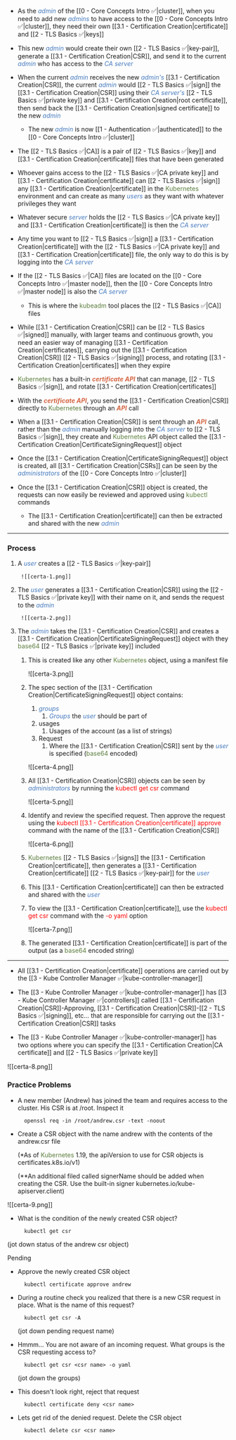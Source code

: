 - As the <i><span style="color:#477bbe">admin</span></i> of the [[0 - Core Concepts Intro ✅|cluster]], when you need to add new <i><span style="color:#477bbe">admins</span></i> to have access to the [[0 - Core Concepts Intro ✅|cluster]], they need their own [[3.1 - Certification Creation|certificate]] and [[2 - TLS Basics ✅|keys]]

- This new <i><span style="color:#477bbe">admin</span></i> would create their own [[2 - TLS Basics ✅|key-pair]], generate a [[3.1 - Certification Creation|CSR]], and send it to the current <i><span style="color:#477bbe">admin</span></i> who has access to the <i><span style="color:#477bbe">CA server</span></i>

- When the current <i><span style="color:#477bbe">admin</span></i> receives the new <i><span style="color:#477bbe">admin's</span></i> [[3.1 - Certification Creation|CSR]], the current <i><span style="color:#477bbe">admin</span></i> would [[2 - TLS Basics ✅|sign]] the [[3.1 - Certification Creation|CSR]] using their <i><span style="color:#477bbe">CA server's</span></i> [[2 - TLS Basics ✅|private key]] and [[3.1 - Certification Creation|root certificate]], then send back the [[3.1 - Certification Creation|signed certificate]] to the new <i><span style="color:#477bbe">admin</span></i>
	- The new <i><span style="color:#477bbe">admin</span></i> is now [[1 - Authentication ✅|authenticated]] to the [[0 - Core Concepts Intro ✅|cluster]]

- The [[2 - TLS Basics ✅|CA]] is a pair of [[2 - TLS Basics ✅|key]] and [[3.1 - Certification Creation|certificate]] files that have been generated

- Whoever gains access to the [[2 - TLS Basics ✅|CA private key]] and [[3.1 - Certification Creation|certificate]] can [[2 - TLS Basics ✅|sign]] any [[3.1 - Certification Creation|certificate]] in the <span style="color:#5c7e3e">Kubernetes</span> environment and can create as many <i><span style="color:#477bbe">users</span></i> as they want with whatever privileges they want

- Whatever secure <i><span style="color:#477bbe">server</span></i> holds the [[2 - TLS Basics ✅|CA private key]] and [[3.1 - Certification Creation|certificate]] is then the <i><span style="color:#477bbe">CA server</span></i>

- Any time you want to [[2 - TLS Basics ✅|sign]] a [[3.1 - Certification Creation|certificate]] with the [[2 - TLS Basics ✅|CA private key]] and [[3.1 - Certification Creation|certificate]] file, the only way to do this is by logging into the <i><span style="color:#477bbe">CA server</span></i>

- If the [[2 - TLS Basics ✅|CA]] files are located on the [[0 - Core Concepts Intro ✅|master node]], then the [[0 - Core Concepts Intro ✅|master node]] is also the <i><span style="color:#477bbe">CA server</span></i>
	- This is where the <span style="color:#5c7e3e">kubeadm</span> tool places the [[2 - TLS Basics ✅|CA]] files

- While [[3.1 - Certification Creation|CSR]] can be [[2 - TLS Basics ✅|signed]] manually, with larger teams and continuous growth, you need an easier way of managing [[3.1 - Certification Creation|certificates]], carrying out the [[3.1 - Certification Creation|CSR]] [[2 - TLS Basics ✅|signing]] process, and rotating [[3.1 - Certification Creation|certificates]] when they expire

- <span style="color:#5c7e3e">Kubernetes</span> has a built-in <b><i><span style="color:#d46644">certificate API</span></i></b> that can manage, [[2 - TLS Basics ✅|sign]], and rotate [[3.1 - Certification Creation|certificates]]

- With the <b><i><span style="color:#d46644">certificate API</span></i></b>, you send the [[3.1 - Certification Creation|CSR]] directly to <span style="color:#5c7e3e">Kubernetes</span> through an <b><i><span style="color:#d46644">API</span></i></b> call

- When a [[3.1 - Certification Creation|CSR]] is sent through an <b><i><span style="color:#d46644">API</span></i></b> call, rather than the <i><span style="color:#477bbe">admin</span></i> manually logging into the <i><span style="color:#477bbe">CA server</span></i> to [[2 - TLS Basics ✅|sign]], they create and <span style="color:#5c7e3e">Kubernetes</span> API object called the [[3.1 - Certification Creation|CertificateSigningRequest]] object

- Once the [[3.1 - Certification Creation|CertificateSigningRequest]] object is created, all [[3.1 - Certification Creation|CSRs]] can be seen by the <i><span style="color:#477bbe">administrators</span></i> of the [[0 - Core Concepts Intro ✅|cluster]]

- Once the [[3.1 - Certification Creation|CSR]] object is created, the requests can now easily be reviewed and approved using <span style="color:#5c7e3e">kubectl</span> commands
	- The [[3.1 - Certification Creation|certificate]] can then be extracted and shared with the new <i><span style="color:#477bbe">admin</span></i>

------------------------------------------------------------------------------------------------------

### Process

1. A <i><span style="color:#477bbe">user</span></i> creates a [[2 - TLS Basics ✅|key-pair]]

		![[certa-1.png]]

2. The <i><span style="color:#477bbe">user</span></i> generates a [[3.1 - Certification Creation|CSR]] using the [[2 - TLS Basics ✅|private key]] with their name on it, and sends the request to the <i><span style="color:#477bbe">admin</span></i>

		![[certa-2.png]]

3. The <i><span style="color:#477bbe">admin</span></i> takes the [[3.1 - Certification Creation|CSR]] and creates a [[3.1 - Certification Creation|CertificateSigningRequest]] object with they <span style="color:#5c7e3e">base64</span> [[2 - TLS Basics ✅|private key]] included
	1. This is created like any other <span style="color:#5c7e3e">Kubernetes</span> object, using a manifest file

		![[certa-3.png]]

	2. The spec section of the [[3.1 - Certification Creation|CertificateSigningRequest]] object contains:
		1. <i><span style="color:#477bbe">groups</span></i>
			1. <i><span style="color:#477bbe">Groups</span></i> the <i><span style="color:#477bbe">user</span></i> should be part of
		2. usages
			1. Usages of the account (as a list of strings)
		3. Request
			1. Where the [[3.1 - Certification Creation|CSR]] sent by the <i><span style="color:#477bbe">user</span></i> is specified (<span style="color:#5c7e3e">base64</span> encoded)

		![[certa-4.png]]

	4. All [[3.1 - Certification Creation|CSR]] objects can be seen by <i><span style="color:#477bbe">administrators</span></i> by running the <span style="color:red">kubectl get csr</span> command

		![[certa-5.png]]

	5. Identify and review the specified request. Then approve the request using the <span style="color:red">kubectl [[3.1 - Certification Creation|certificate]] approve</span> command with the name of the [[3.1 - Certification Creation|CSR]]

		![[certa-6.png]]

	6. <span style="color:#5c7e3e">Kubernetes</span> [[2 - TLS Basics ✅|signs]] the [[3.1 - Certification Creation|certificate]], then generates a [[3.1 - Certification Creation|certificate]] [[2 - TLS Basics ✅|key-pair]] for the <i><span style="color:#477bbe">user</span></i>

	7. This [[3.1 - Certification Creation|certificate]] can then be extracted and shared with the <i><span style="color:#477bbe">user</span></i>

	8. To view the [[3.1 - Certification Creation|certificate]], use the <span style="color:red">kubectl get csr</span> command with the <span style="color:red">-o yaml</span> option

		![[certa-7.png]]

	9. The generated [[3.1 - Certification Creation|certificate]] is part of the output (as a <span style="color:#5c7e3e">base64</span> encoded string)

------------------------------------------------------------------------------------------------------

- All [[3.1 - Certification Creation|certificate]] operations are carried out by the [[3 - Kube Controller Manager ✅|kube-controller-manager]]

- The [[3 - Kube Controller Manager ✅|kube-controller-manager]] has [[3 - Kube Controller Manager ✅|controllers]] called [[3.1 - Certification Creation|CSR]]-Approving, [[3.1 - Certification Creation|CSR]]-[[2 - TLS Basics ✅|signing]], etc… that are responsible for carrying out the [[3.1 - Certification Creation|CSR]] tasks

- The [[3 - Kube Controller Manager ✅|kube-controller-manager]] has two options where you can specify the [[3.1 - Certification Creation|CA certificate]] and [[2 - TLS Basics ✅|private key]]

![[certa-8.png]]

### Practice Problems

- A new member (Andrew) has joined the team and requires access to the cluster. His CSR is at /root. Inspect it

		openssl req -in /root/andrew.csr -text -noout

- Create a CSR object with the name andrew with the contents of the andrew.csr file

	(*As of <span style="color:#5c7e3e">Kubernetes</span> 1.19, the apiVersion to use for CSR objects is certificates.k8s.io/v1)

	(**An additional filed called signerName should be added when creating the CSR. Use the built-in signer kubernetes.io/kube-apiserver.client)

![[certa-9.png]]

- What is the condition of the newly created CSR object?

		kubectl get csr

(jot down status of the andrew csr object)

Pending

- Approve the newly created CSR object

		kubectl certificate approve andrew

- During a routine check you realized that there is a new CSR request in place. What is the name of this request?

		kubectl get csr -A

	(jot down pending request name)

- Hmmm… You are not aware of an incoming request. What groups is the CSR requesting access to?

		kubectl get csr <csr name> -o yaml

	(jot down the groups)

- This doesn't look right, reject that request

		kubectl certificate deny <csr name>

- Lets get rid of the denied request. Delete the CSR object

		kubectl delete csr <csr name>
